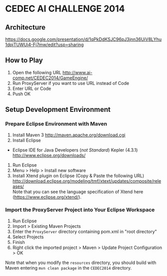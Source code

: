 CEDEC AI CHALLENGE 2014
=======================

## Architecture

https://docs.google.com/presentation/d/1qPkDdKSJC96pJ3jnn36UiV8LYhu1dpjTUWUi4-Fj7mw/edit?usp=sharing

## How to Play

1. Open the following URL
http://www.ai-comp.net/CEDEC2014/GameEngine/
1. Run ProxyServer if you want to use URL instead of Code
1. Enter URL or Code
1. Push OK

## Setup Development Environment

### Prepare Eclipse Environment with Maven
1. Install Maven 3
http://maven.apache.org/download.cgi
1. Install Eclipse
  * Eclipse IDE for Java Developers (*not Standard*) Kepler (4.3.1)
http://www.eclipse.org/downloads/
1. Run Eclipse
1. Menu > Help > Install new software
1. Install Xtend plugin on Eclipse (Copy & Paste the following URL)
http://download.eclipse.org/modeling/tmf/xtext/updates/composite/releases/  
Note that you can see the language specification of Xtend here (https://www.eclipse.org/xtend/).


### Import the ProxyServer Project into Your Eclipse Workspace
1. Run Eclipse
1. Import > Existing Maven Projects
1. Enter the ```ProxyServer``` directory containing pom.xml in "root directory"
1. Select Projects
1. Finish
1. Right click the imported project > Maven > Update Project Configuration > OK

Note that when you modify the ```resources``` directory, you should build with Maven entering ```mvn clean package``` in the ```CEDEC2014``` directory.

